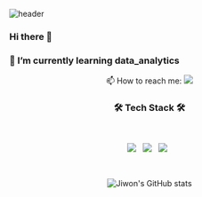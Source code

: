 ![header](https://capsule-render.vercel.app/api?type=soft&color=auto&height=150&section=header&text=JiwonHwang&fontSize=70&animation=twinkling)
### Hi there 👋
### 🌱 I’m currently learning data_analytics
<!--
**ziwon-hwang/ziwon-hwang** is a ✨ _special_ ✨ repository because its `README.md` (this file) appears on your GitHub profile.

Here are some ideas to get you started:

- 🔭 I’m currently working on ...

- 👯 I’m looking to collaborate on ...
- 🤔 I’m looking for help with ...
- 💬 Ask me about ...
- 😄 Pronouns: ...
- ⚡ Fun fact: ...
-  🧸 Me 🧸
-->
<p align=center>📫 How to reach me: <a href="ghkdwldnjs112@gmail.com"><img src="https://img.shields.io/badge/Gmail-d14836?style=flat-square&logo=Gmail&logoColor=white&link=viliketh1s98@naver.com"/></a></p>
<h3 align="center"><b>🛠 Tech Stack 🛠</b></h3>
</br>
<p align="center">
  <img src="https://img.shields.io/badge/MySQL-4479A1?style=flat-square&logo=MySQL&logoColor=white"/></a> &nbsp 
<img src="https://img.shields.io/badge/HTML5-E34F26?style=flat-square&logo=HTML5&logoColor=white"/></a> &nbsp
<img src="https://img.shields.io/badge/CSS-1572B6?style=flat-square&logo=CSS&logoColor=white"/></a> &nbsp


<br><div align=center>![Jiwon's GitHub stats](https://github-readme-stats.vercel.app/api?username=ziwon-hwang&show_icons=true&theme=radical)
